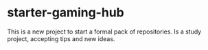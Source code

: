 # starter-gaming-hub
This is a new project to start a formal pack of repositories.
Is a study project, accepting tips and new ideas.
